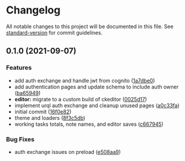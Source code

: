# Changelog

All notable changes to this project will be documented in this file. See [standard-version](https://github.com/conventional-changelog/standard-version) for commit guidelines.

## 0.1.0 (2021-09-07)


### Features

* add auth exchange and handle jwt from cognito ([1a7dbe0](https://github.com/deldreth/markdown-editor-vue/commit/1a7dbe0cbe13e62f78ea2edceabd083b1ddabc05))
* add authentication pages and update schema to include auth owner ([ba65949](https://github.com/deldreth/markdown-editor-vue/commit/ba659496eead0927baff84720cf22d3c16ea1c7e))
* **editor:** migrate to a custom build of ckeditor ([0025d17](https://github.com/deldreth/markdown-editor-vue/commit/0025d178c89045700aefcb116559c591bf5b6d69))
* implement urql auth exchange and cleanup unused pages ([a0c33fa](https://github.com/deldreth/markdown-editor-vue/commit/a0c33fa4a32430f29b6ec3a4a7d3a94ca42b80ff))
* initial commit ([16f0e82](https://github.com/deldreth/markdown-editor-vue/commit/16f0e826cda9d4e8e633cdc2b14ed04e98d6e4a2))
* theme and loaders ([8f3c5db](https://github.com/deldreth/markdown-editor-vue/commit/8f3c5db0d8fc2d7df262c32cd34983b82517bb8c))
* working tasks totals, note names, and editor saves ([c667945](https://github.com/deldreth/markdown-editor-vue/commit/c667945faf1acce2b02f4f11bd97668c9b154b98))


### Bug Fixes

* auth exchange issues on preload ([e508aa9](https://github.com/deldreth/markdown-editor-vue/commit/e508aa969a01c7581273eba330a6fae77d3a4642))

